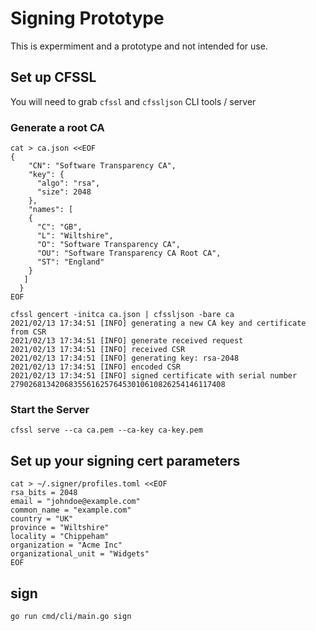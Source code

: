 # Signing Prototype

This is expermiment and a prototype and not intended for use.

## Set up CFSSL

You will need to grab `cfssl` and `cfssljson` CLI tools / server

### Generate a root CA

```
cat > ca.json <<EOF
{
    "CN": "Software Transparency CA",
    "key": {
      "algo": "rsa",
      "size": 2048
    },
    "names": [
    {
      "C": "GB",
      "L": "Wiltshire",
      "O": "Software Transparency CA",
      "OU": "Software Transparency CA Root CA",
      "ST": "England"
    }
   ]
  }
EOF
```

```
cfssl gencert -initca ca.json | cfssljson -bare ca
2021/02/13 17:34:51 [INFO] generating a new CA key and certificate from CSR
2021/02/13 17:34:51 [INFO] generate received request
2021/02/13 17:34:51 [INFO] received CSR
2021/02/13 17:34:51 [INFO] generating key: rsa-2048
2021/02/13 17:34:51 [INFO] encoded CSR
2021/02/13 17:34:51 [INFO] signed certificate with serial number 279026813420683556162576453010610826254146117408
```

### Start the Server

```
cfssl serve --ca ca.pem --ca-key ca-key.pem
```

## Set up your signing cert parameters

```
cat > ~/.signer/profiles.toml <<EOF
rsa_bits = 2048
email = "johndoe@example.com"
common_name = "example.com"
country = "UK"
province = "Wiltshire"
locality = "Chippeham"
organization = "Acme Inc"
organizational_unit = "Widgets"
EOF
```

## sign
```
go run cmd/cli/main.go sign
```


